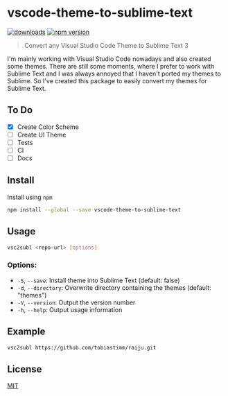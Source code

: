 # vscode-theme-to-sublime-text

[![downloads](http://img.shields.io/npm/dm/vscode-theme-to-sublime-text.svg?style=flat)](https://www.npmjs.org/package/vscode-theme-to-sublime-text) [![npm version](https://badge.fury.io/js/vscode-theme-to-sublime-text.svg)](https://www.npmjs.com/package/vscode-theme-to-sublime-text)

> Convert any Visual Studio Code Theme to Sublime Text 3

I'm mainly working with Visual Studio Code nowadays and also created some themes. There are still some moments, where I prefer to work with Sublime Text and I was always annoyed that I haven't ported my themes to Sublime. So I've created this package to easily convert my themes for Sublime Text.

## To Do

- [x] Create Color Scheme
- [ ] Create UI Theme
- [ ] Tests
- [ ] CI
- [ ] Docs

## Install

Install using `npm`

```sh
npm install --global --save vscode-theme-to-sublime-text
```

## Usage

```sh
vsc2subl <repo-url> [options]
```

### Options:

- `-S`, `--save`: Install theme into Sublime Text (default: false)
- `-d`, `--directory`: Overwrite directory containing the themes (default: "themes")
- `-V`, `--version`: Output the version number
- `-h`, `--help`: Output usage information

## Example

```sh
vsc2subl https://github.com/tobiastimm/raiju.git
```

## License

[MIT](./LICENSE)
